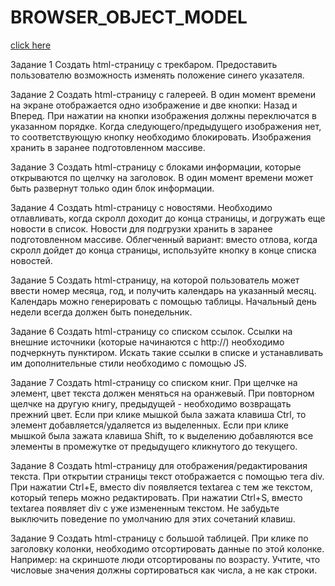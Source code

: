 # BROWSER_OBJECT_MODEL

[click here](https://akezhev.github.io/BROWSER_OBJECT_MODEL/)

Задание 1
Создать html-страницу с трекбаром.
Предоставить пользователю возможность изменять положение
синего указателя.

Задание 2
Создать html-страницу с галереей.
В один момент времени на экране отображается одно изображение и две кнопки: Назад и Вперед. При нажатии на кнопки
изображения должны переключатся в указанном порядке. Когда
следующего/предыдущего изображения нет, то соответствующую
кнопку необходимо блокировать. Изображения хранить в заранее
подготовленном массиве.

Задание 3
Создать html-страницу с блоками информации, которые открываются по щелчку на заголовок. В один момент времени может
быть развернут только один блок информации.

Задание 4
Создать html-страницу с новостями.
Необходимо отлавливать, когда скролл доходит до конца страницы, и догружать еще новости в список. Новости для подгрузки
хранить в заранее подготовленном массиве.
Облегченный вариант: вместо отлова, когда скролл дойдет до
конца страницы, используйте кнопку в конце списка новостей.

Задание 5
Создать html-страницу, на которой пользователь может ввести номер месяца, год, и получить календарь на указанный месяц.
Календарь можно генерировать с помощью таблицы. Начальный
день недели всегда должен быть понедельник.

Задание 6
Создать html-страницу со списком ссылок.
Ссылки на внешние источники (которые начинаются с http://)
необходимо подчеркнуть пунктиром.
Искать такие ссылки в списке и устанавливать им дополнительные стили необходимо с помощью JS.

Задание 7
Создать html-страницу со списком книг.
При щелчке на элемент, цвет текста должен меняться на оранжевый. При повторном щелчке на другую книгу, предыдущей - необходимо возвращать прежний цвет.
Если при клике мышкой была зажата клавиша Ctrl, то элемент
добавляется/удаляется из выделенных. Если при клике мышкой
была зажата клавиша Shift, то к выделению добавляются все
элементы в промежутке от предыдущего кликнутого до текущего.

Задание 8
Создать html-страницу для отображения/редактирования текста.
При открытии страницы текст отображается с помощью тега
div. При нажатии Ctrl+E, вместо div появляется textarea с тем
же текстом, который теперь можно редактировать. При нажатии
Ctrl+S, вместо textarea появляет div с уже измененным текстом.
Не забудьте выключить поведение по умолчанию для этих сочетаний клавиш.

Задание 9
Создать html-страницу с большой таблицей.
При клике по заголовку колонки, необходимо отсортировать
данные по этой колонке. Например: на скриншоте люди отсортированы по возрасту. Учтите, что числовые значения должны
сортироваться как числа, а не как строки.
